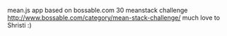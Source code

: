 mean.js app
based on bossable.com 30 meanstack challenge 
http://www.bossable.com/category/mean-stack-challenge/
much love to Shristi :)

